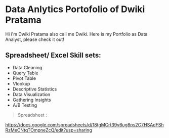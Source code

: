 # Data Anlytics Portofolio of Dwiki Pratama
Hi i'm Dwiki Pratama also call me Dwiki.  Here is my Portfolio as Data Analyst, please check it out!

## Spreadsheet/ Excel Skill sets:
* Data Cleaning
* Query Table
* Pivot Table
* Vlookup
* Descriptive Statistics
* Data Visualization
* Gathering Insights
* A/B Testing

> Spreadsheet : 

https://docs.google.com/spreadsheets/d/18tgMCrt39v6ug8ps2C7HSAdFShRzMeCNtqTOmpneZcQ/edit?usp=sharing
